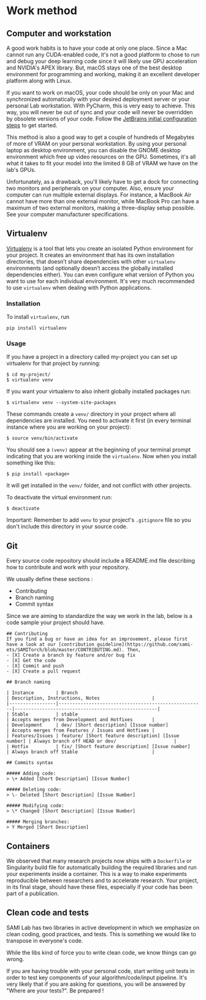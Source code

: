 # Work method

## Computer and workstation
A good work habits is to have your code at only one place. Since a Mac cannot run any CUDA-enabled code, it's not a
good platform to chose to run and debug your deep learning code since it will likely use GPU acceleration and NVIDIA's
APEX library. But, macOS stays one of the best desktop environment for programming and working, making it an excellent
developer platform along with Linux.

If you want to work on macOS, your code should be only on your Mac and synchronized automatically with your desired 
deployment server or your personal Lab workstation. With PyCharm, this is very easy to achieve. This way, you will
never be out of sync and your code will never be overridden by obsolete versions of your code. Follow the [JetBrains
initial configuration steps](../apps/jetbrains.md) to get started.

This method is also a good way to get a couple of hundreds of Megabytes of more of VRAM on your personal workstation. By
using your personal laptop as desktop environment, you can disable the GNOME desktop environment which free up video 
resources on the GPU. Sometimes, it's all what it takes to fit your model into the limited 8 GB of VRAM we have on the
lab's GPUs.

Unfortunately, as a drawback, you'll likely have to get a dock for connecting two monitors and peripherals on your 
computer. Also, ensure your computer can run multiple external displays. For instance, a MacBook Air cannot have more 
than one external monitor, while MacBook Pro can have a maximum of two external monitors, making a three-display 
setup possible. See your computer manufacturer specifications. 


## Virtualenv
[Virtualenv](https://virtualenv.pypa.io/en/latest/) is a tool that lets you create an isolated Python environment for
your project. It creates an environment that has its own installation directories, that doesn’t share dependencies 
with other `virtualenv` environments (and optionally doesn’t access the globally installed dependencies either). 
You can even configure what version of Python you want to use for each individual environment. It's very much 
recommended to use `virtualenv` when dealing with Python applications.

### Installation

To install `virtualenv`, run
```
pip install virtualenv
```

### Usage

If you have a project in a directory called my-project you can set up virtualenv for that project by running:

```
$ cd my-project/
$ virtualenv venv
```

If you want your virtualenv to also inherit globally installed packages run:

```
$ virtualenv venv --system-site-packages
```

These commands create a `venv/` directory in your project where all dependencies are installed. You need to activate it 
first (in every terminal instance where you are working on your project):

```
$ source venv/bin/activate
```

You should see a `(venv)` appear at the beginning of your terminal prompt indicating that you are working inside the 
`virtualenv`. Now when you install something like this:

```
$ pip install <package>
```

It will get installed in the `venv/` folder, and not conflict with other projects.

To deactivate the virtual environment run:

```
$ deactivate
```

Important: Remember to add `venv` to your project's `.gitignore` file so you don't include this directory in your source 
code.


## Git

Every source code repository should include a README.md file describing how to contribute and work with your repository.

We usually define these sections : 

- Contributing
- Branch naming
- Commit syntax

Since we are aiming to standardize the way we work in the lab, below is a code sample your project should have.

```
## Contributing
If you find a bug or have an idea for an improvement, please first have a look at our [contribution guideline](https://github.com/sami-ets/SAMITorch/blob/master/CONTRIBUTING.md). Then,
- [X] Create a branch by feature and/or bug fix
- [X] Get the code
- [X] Commit and push
- [X] Create a pull request

## Branch naming

| Instance        | Branch                                              | Description, Instructions, Notes                   |
|-----------------|-----------------------------------------------------|----------------------------------------------------|
| Stable          | stable                                              | Accepts merges from Development and Hotfixes       |
| Development     | dev/ [Short description] [Issue number]             | Accepts merges from Features / Issues and Hotfixes |
| Features/Issues | feature/ [Short feature description] [Issue number] | Always branch off HEAD or dev/                     |
| Hotfix          | fix/ [Short feature description] [Issue number]     | Always branch off Stable                           |

## Commits syntax

##### Adding code:
> \+ Added [Short Description] [Issue Number]

##### Deleting code:
> \- Deleted [Short Description] [Issue Number]

##### Modifying code:
> \* Changed [Short Description] [Issue Number]

##### Merging branches:
> Y Merged [Short Description]

```


## Containers

We observed that many research projects now ships with a `Dockerfile` or Singularity build file for automatically 
building the required libraries and run your experiments inside a container. This is a way to make experiments 
reproducible between researchers and to accelerate research. Your project, in its final stage, should have these files, 
especially if your code has been part of a publication.


## Clean code and tests

SAMI Lab has two libraries in active development in which we emphasize on clean coding, good practices, and tests. This 
is something we would like to transpose in everyone's code. 

While the libs kind of force you to write clean code, we know things can go wrong. 

If you are having trouble with your personal code, start writing unit tests in order to test key components of your
algorithm/code/input pipeline. It's very likely that if you are asking for questions, you will be answered by 
"Where are your tests?". Be prepared !
